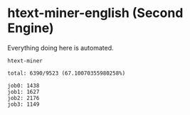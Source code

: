 # htext-miner-english (Second Engine)

Everything doing here is automated.

```
htext-miner

total: 6390/9523 (67.10070355980258%)

job0: 1438
job1: 1627
job2: 2176
job3: 1149
```